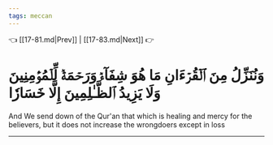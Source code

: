 ```yaml
---
tags: meccan
---
```


👈 [[17-81.md|Prev]] | [[17-83.md|Next]] 👉

# وَنُنَزِّلُ مِنَ ٱلۡقُرۡءَانِ مَا هُوَ شِفَآءٞ وَرَحۡمَةٞ لِّلۡمُؤۡمِنِينَ وَلَا يَزِيدُ ٱلظَّـٰلِمِينَ إِلَّا خَسَارٗا

And We send down of the Qur'an that which is healing and mercy for the believers, but it does not increase the wrongdoers except in loss

---

